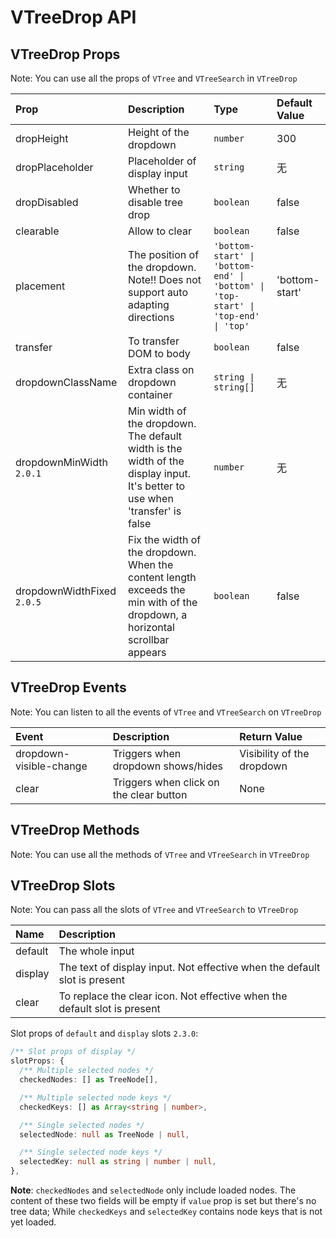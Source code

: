 # VTreeDrop API

## VTreeDrop Props

Note: You can use all the props of `VTree` and `VTreeSearch` in `VTreeDrop`

| Prop                       | Description                                                                             | Type                                                                              | Default Value         |
| :------------------------- | :------------------------------------------------------------------------------- | :-------------------------------------------------------------------------------- | :------------- |
| dropHeight                 | Height of the dropdown                                                                     | `number`                                                                          | 300            |
| dropPlaceholder            | Placeholder of display input                                                           | `string`                                                                          | 无             |
| dropDisabled               | Whether to disable tree drop                                                                         | `boolean`                                                                         | false          |
| clearable                  | Allow to clear                                                                         | `boolean`                                                                         | false          |
| placement                  | The position of the dropdown. Note!! Does not support auto adapting directions                                       | `'bottom-start' \| 'bottom-end' \| 'bottom' \| 'top-start' \| 'top-end' \| 'top'` | 'bottom-start' |
| transfer                   | To transfer DOM to body                                                        | `boolean`                                                                         | false          |
| dropdownClassName          | Extra class on dropdown container                                                   | `string \| string[]`                                                              | 无             |
| dropdownMinWidth `2.0.1`   | Min width of the dropdown. The default width is the width of the display input. It's better to use when 'transfer' is false | `number`                                                                          | 无             |
| dropdownWidthFixed `2.0.5` | Fix the width of the dropdown. When the content length exceeds the min with of the dropdown, a horizontal scrollbar appears               | `boolean`                                                                         | false          |

## VTreeDrop Events

Note: You can listen to all the events of `VTree` and `VTreeSearch` on `VTreeDrop`

| Event                  | Description                   | Return Value         |
| :---------------------- | :--------------------- | :------------- |
| dropdown-visible-change | Triggers when dropdown shows/hides | Visibility of the dropdown |
| clear                   | Triggers when click on the clear button     | None             |

## VTreeDrop Methods

Note: You can use all the methods of `VTree` and `VTreeSearch` in `VTreeDrop`

## VTreeDrop Slots

Note: You can pass all the slots of `VTree` and `VTreeSearch` to `VTreeDrop`

| Name    | Description                                                 |
| :------ | :--------------------------------------------------- |
| default    | The whole input                                           |
| display | The text of display input. Not effective when the default slot is present |
| clear   | To replace the clear icon. Not effective when the default slot is present         |

Slot props of `default` and `display` slots `2.3.0`:

```typescript
/** Slot props of display */
slotProps: {
  /** Multiple selected nodes */
  checkedNodes: [] as TreeNode[],

  /** Multiple selected node keys */
  checkedKeys: [] as Array<string | number>,

  /** Single selected nodes */
  selectedNode: null as TreeNode | null,

  /** Single selected node keys */
  selectedKey: null as string | number | null,
},
```

**Note**: `checkedNodes` and `selectedNode` only include loaded nodes. The content of these two fields will be empty if `value` prop is set but there's no tree data; While `checkedKeys` and `selectedKey` contains node keys that is not yet loaded.
